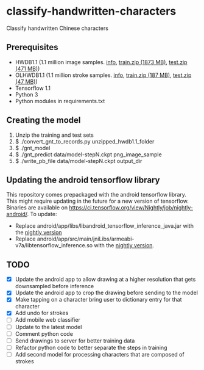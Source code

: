# classify-handwritten-characters
Classify handwritten Chinese characters

## Prerequisites
* HWDB1.1 (1.1 million image samples. [info][3], [train.zip (1873 MB)][1], [test.zip (471 MB)][2])
* OLHWDB1.1 (1.1 million stroke samples. [info][6], [train.zip (187 MB)][4], [test.zip (47 MB)][5])
* Tensorflow 1.1
* Python 3
* Python modules in requirements.txt

## Creating the model
1. Unzip the training and test sets
2. $ ./convert_gnt_to_records.py unzipped_hwdb1.1_folder
3. $ ./gnt_model
4. $ ./gnt_predict data/model-stepN.ckpt png_image_sample
5. $ ./write_pb_file data/model-stepN.ckpt output_dir

## Updating the android tensorflow library
This repository comes prepackaged with the android tensorflow library. This might require updating in the future
for a new version of tensorflow. Binaries are available on https://ci.tensorflow.org/view/Nightly/job/nightly-android/.
To update:
 * Replace android/app/libs/libandroid_tensorflow_inference_java.jar with the [nightly version][nightly_jar]
 * Replace android/app/src/main/jniLibs/armeabi-v7a/libtensorflow_inference.so with the [nightly version][nightly_so].

## TODO
- [x] Update the android app to allow drawing at a higher resolution that gets downsampled before inference
- [x] Update the android app to crop the drawing before sending to the model
- [x] Make tapping on a character bring user to dictionary entry for that character
- [x] Add undo for strokes
- [ ] Add mobile web classifier
- [ ] Update to the latest model
- [ ] Comment python code
- [ ] Send drawings to server for better training data
- [ ] Refactor python code to better separate the steps in training
- [ ] Add second model for processing characters that are composed of strokes

[1]: http://www.nlpr.ia.ac.cn/databases/download/feature_data/HWDB1.1trn_gnt.zip
[2]: http://www.nlpr.ia.ac.cn/databases/download/feature_data/HWDB1.1tst_gnt.zip
[3]: http://www.nlpr.ia.ac.cn/databases/handwriting/Offline_database.html

[4]: http://www.nlpr.ia.ac.cn/databases/download/feature_data/OLHWDB1.1trn_pot.zip
[5]: http://www.nlpr.ia.ac.cn/databases/download/feature_data/OLHWDB1.1tst_pot.zip
[6]: http://www.nlpr.ia.ac.cn/databases/handwriting/Online_database.html

[nightly_so]: https://ci.tensorflow.org/view/Nightly/job/nightly-android/lastSuccessfulBuild/artifact/out/native/libtensorflow_inference.so/armeabi-v7a/libtensorflow_inference.so
[nightly_jar]: https://ci.tensorflow.org/view/Nightly/job/nightly-android/lastSuccessfulBuild/artifact/out/libandroid_tensorflow_inference_java.jar
